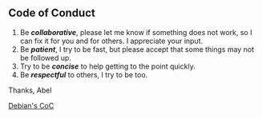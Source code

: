 ## Code of Conduct

1. Be ***collaborative***, please let me know if something does not work, so I can fix it for you and for others. I appreciate your input.
2. Be ***patient***, I try to be fast, but please accept that some things may not be followed up.
3. Try to be ***concise*** to help getting to the point quickly.
4. Be ***respectful*** to others, I try to be too.

Thanks,
Abel

[Debian's CoC](https://www.debian.org/code_of_conduct)